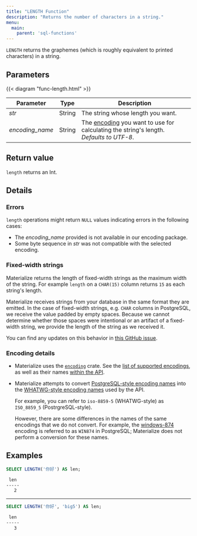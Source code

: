 ```yaml
---
title: "LENGTH Function"
description: "Returns the number of characters in a string."
menu:
  main:
    parent: 'sql-functions'
---
```


`LENGTH` returns the graphemes (which is roughly equivalent to printed characters) in a string.

## Parameters

{{< diagram "func-length.html" >}}

Parameter | Type | Description
----------|------|------------
_str_ | String | The string whose length you want.
_encoding&lowbar;name_ | String | The [encoding](#encoding-details) you want to use for calculating the string's length. _Defaults to UTF-8_.

## Return value

`length` returns an Int.

## Details

### Errors

`length` operations might return `NULL` values indicating errors in the following cases:

- The _encoding&lowbar;name_ provided is not available in our encoding package.
- Some byte sequence in _str_ was not compatible with the selected encoding.

### Fixed-width strings

Materialize returns the length of fixed-width strings as the maximum width of the string. For example `length` on a `CHAR(15)` column returns `15` as each string's length.

Materialize receives strings from your database in the same format they are emitted. In the case of fixed-width strings, e.g. `CHAR` columns in PostgreSQL, we receive the value padded by empty spaces. Because we cannot determine whether those spaces were intentional or an artifact of a fixed-width string, we provide the length of the string as we received it.

You can find any updates on this behavior in [this GitHub issue](https://github.com/MaterializeInc/materialize/issues/589).

### Encoding details

- Materialize uses the [`encoding`](https://crates.io/crates/encoding) crate. See the [list of supported encodings](https://lifthrasiir.github.io/rust-encoding/encoding/index.html#supported-encodings), as well as their names [within the API](https://github.com/lifthrasiir/rust-encoding/blob/4e79c35ab6a351881a86dbff565c4db0085cc113/src/label.rs).
- Materialize attempts to convert [PostgreSQL-style encoding names](https://www.postgresql.org/docs/9.5/multibyte.html) into the [WHATWG-style encoding names](https://encoding.spec.whatwg.org/) used by the API. 
    
    For example, you can refer to `iso-8859-5` (WHATWG-style) as `ISO_8859_5` (PostrgreSQL-style).

    However, there are some differences in the names of the same encodings that we do not convert. For example, the [windows-874](https://encoding.spec.whatwg.org/#windows-1252) encoding is referred to as `WIN874` in PostgreSQL; Materialize does not perform a conversion for these names.

## Examples

```sql
SELECT LENGTH('你好') AS len;
```
```bash
 len
-----
   2
```

<hr/>

```sql
SELECT LENGTH('你好', 'big5') AS len;
```
```bash
 len
-----
   3
```
